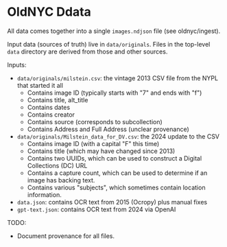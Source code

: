 # OldNYC Ddata

All data comes together into a single `images.ndjson` file (see oldnyc/ingest).

Input data (sources of truth) live in `data/originals`. Files in the top-level
`data` directory are derived from those and other sources.

Inputs:

- `data/originals/milstein.csv`: the vintage 2013 CSV file from the NYPL that started it all
  - Contains image ID (typically starts with "7" and ends with "f")
  - Contains title, alt_title
  - Contains dates
  - Contains creator
  - Contains source (corresponds to subcollection)
  - Contains Address and Full Address (unclear provenance)
- `data/originals/Milstein_data_for_DV.csv`: the 2024 update to the CSV
  - Contains image ID (with a capital "F" this time)
  - Contains title (which may have changed since 2013)
  - Contains two UUIDs, which can be used to construct a Digital Collections (DC) URL
  - Contains a capture count, which can be used to determine if an image has backing text.
  - Contains various "subjects", which sometimes contain location information.
- `data.json`: contains OCR text from 2015 (Ocropy) plus manual fixes
- `gpt-text.json`: contains OCR text from 2024 via OpenAI

TODO:

- Document provenance for all files.
